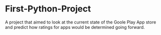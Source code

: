# First-Python-Project

A project that aimed to look at the current state of the Goole Play App store and predict how ratings for apps would be determined going forward.
